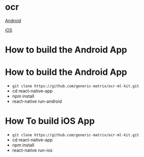 # ocr

[Android](https://github.com/generic-matrix/ocr-ml-kit/blob/main/output/output.gif?raw=true) 

[iOS](https://github.com/generic-matrix/ocr-ml-kit/blob/main/output/output2.gif?raw=true)

# How to build the Android App

# How to build the Android App

* ```git clone https://github.com/generic-matrix/ocr-ml-kit.git```
* cd react-native-app
* npm install
* react-native run-android


# How To build iOS App

* ```git clone https://github.com/generic-matrix/ocr-ml-kit.git```
* cd react-native-app
* npm install
* react-native run-ios
